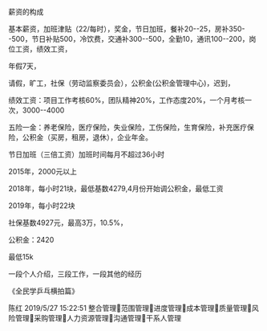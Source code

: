 薪资的构成

基本薪资，加班津贴（22/每时），奖金，节日加班，餐补20--25，房补350--500，节日补贴500，冷饮费，交通补300--500，全勤10，通讯100--200，岗位工资，绩效工资，

年假7天，

请假，旷工，社保（劳动监察委员会），公积金(公积金管理中心)，迟到，

绩效工资：项目工作考核60%，团队精神20%，工作态度20%，一个月考核一次，3000--4000

五险一金：养老保险，医疗保险，失业保险，工伤保险，生育保险，补充医疗保险，公积金（买房，租房，退休），企业年金。

节日加班（三倍工资）加班时间每月不超过36小时

2015年，2000元以上

2018年，每小时21块，最低基数4279,4月份开始调公积金，最低工资

2019年，每小时22块

社保基数4927元，最高3万，10.5%，

公积金：2420

最低15k

一段个人介绍，三段工作，一段其他的经历


《全民学乒乓横拍篇》

陈红 2019/5/27 15:22:51
整合管理范围管理进度管理成本管理质量管理风险管理采购管理人力资源管理沟通管理干系人管理
